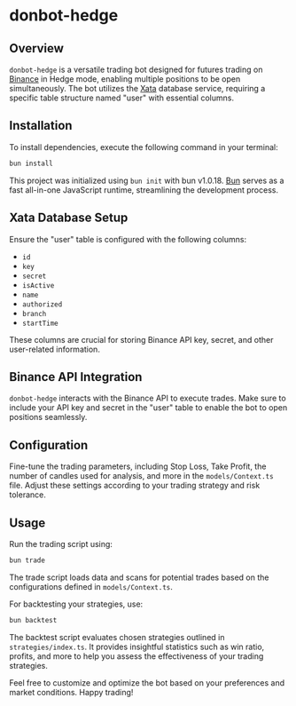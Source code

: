 # donbot-hedge

## Overview
`donbot-hedge` is a versatile trading bot designed for futures trading on [Binance](https://www.binance.com/en/futures/BTCUSDT) in Hedge mode, enabling multiple positions to be open simultaneously. The bot utilizes the [Xata](https://app.xata.io/) database service, requiring a specific table structure named "user" with essential columns.

## Installation
To install dependencies, execute the following command in your terminal:

```bash
bun install
```

This project was initialized using `bun init` with bun v1.0.18. [Bun](https://bun.sh) serves as a fast all-in-one JavaScript runtime, streamlining the development process.

## Xata Database Setup
Ensure the "user" table is configured with the following columns:

- `id`
- `key`
- `secret`
- `isActive`
- `name`
- `authorized`
- `branch`
- `startTime`

These columns are crucial for storing Binance API key, secret, and other user-related information.

## Binance API Integration
`donbot-hedge` interacts with the Binance API to execute trades. Make sure to include your API key and secret in the "user" table to enable the bot to open positions seamlessly.

## Configuration
Fine-tune the trading parameters, including Stop Loss, Take Profit, the number of candles used for analysis, and more in the `models/Context.ts` file. Adjust these settings according to your trading strategy and risk tolerance.

## Usage
Run the trading script using:

```bash
bun trade
```

The trade script loads data and scans for potential trades based on the configurations defined in `models/Context.ts`.

For backtesting your strategies, use:

```bash
bun backtest
```

The backtest script evaluates chosen strategies outlined in `strategies/index.ts`. It provides insightful statistics such as win ratio, profits, and more to help you assess the effectiveness of your trading strategies.

Feel free to customize and optimize the bot based on your preferences and market conditions. Happy trading!